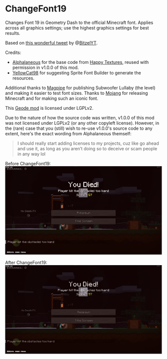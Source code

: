 # ChangeFont19

Changes Font 19 in Geometry Dash to the official Minecraft font.
Applies across all graphics settings; use the highest graphics settings for best results.

Based on [this wonderful tweet](https://twitter.com/bitzelyt/status/1351621941443125255) by @[BitzelYT](https://twitter.com/BitzelYT/).

Credits:
- [Alphalaneous](https://github.com/Alphalaneous) for the base code from [Happy Textures](https://github.com/Alphalaneous/HappyTextures/), reused with permission in v1.0.0 of this mod.
- [YellowCat98](https://github.com/YellowCat98) for suggesting Sprite Font Builder to generate the resources.

Additional thanks to [Magpipe](https://www.youtube.com/channel/UC4NJ3nwh1oG9IeS64vyoPwQ) for publishing Subwoofer Lullaby (the level) and making it easier to test font sizes.
Thanks to [Mojang](https://mojang.com) for releasing Minecraft and for making such an iconic font.

This [Geode mod](https://geode-sdk.org) is licensed under LGPLv2.

Due to the nature of how the source code was written, v1.0.0 of this mod was not licensed under LGPLv2 (or any other copyleft license).
However, in the (rare) case that you (still) wish to re-use v1.0.0's source code to any extent, here's the exact wording from Alphalaneous themself:

> I should really start adding licenses to my projects, cuz like go ahead and use it, as long as you aren’t doing so to deceive or scam people in any way lol

Before ChangeFont19:
![antiDemoOne](https://github.com/RayDeeUx/ChangeFont19/blob/main/antiDemoOne.png)

After ChangeFont19:
![demoOne](https://github.com/RayDeeUx/ChangeFont19/blob/main/demoOne.png)